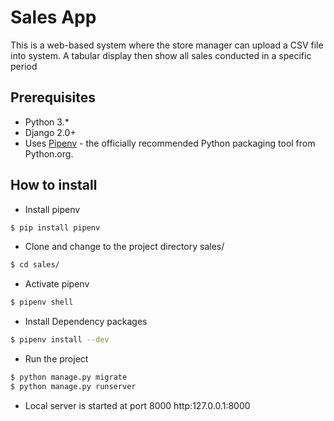 # Sales App

This is a web-based system where the store manager can upload a CSV file into system.
A tabular display then show all sales conducted in a specific period 

## Prerequisites
- Python 3.*
- Django 2.0+
- Uses [Pipenv](https://github.com/kennethreitz/pipenv) - the officially recommended Python packaging tool from Python.org.



## How to install

- Install pipenv 
```bash
$ pip install pipenv
```
- Clone and change to the project directory sales/
```bash
$ cd sales/
```
- Activate pipenv
```bash
$ pipenv shell
```

- Install Dependency packages
```bash
$ pipenv install --dev
```
- Run the project 
```bash
$ python manage.py migrate
$ python manage.py runserver
```

- Local server is started at port 8000 http:127.0.0.1:8000




